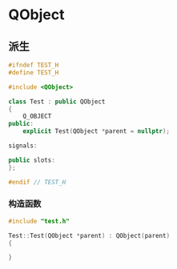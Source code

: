 <!--
 * @Description: 
 * @Version: 1.0
 * @Author: dmjcb
 * @Email:  
 * @Date: 2023-04-19 09:08:42
 * @LastEditors: dmjcb
 * @LastEditTime: 2023-04-20 15:36:50
-->

# QObject

## 派生

```c++
#ifndef TEST_H
#define TEST_H

#include <QObject>

class Test : public QObject
{
    Q_OBJECT
public:
    explicit Test(QObject *parent = nullptr);

signals:

public slots:
};

#endif // TEST_H
```

### 构造函数

```c++
#include "test.h"

Test::Test(QObject *parent) : QObject(parent)
{

}
```